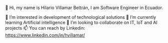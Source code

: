 👋 Hi, my name is Hilario Villamar Beltrán, I am Software Engineer in Ecuador.

👀 I’m interested in development of technological solutions
🌱 I’m currently learning Artificial intelligence
💞️ I’m looking to collaborate on IT, IoT and AI projects
📫 You can reach by Linkedin: https://www.linkedin.com/in/hvillamar/


<!---
hvillamardev/hvillamardev is a ✨ special ✨ repository because its `README.md` (this file) appears on your GitHub profile.
You can click the Preview link to take a look at your changes.
--->
